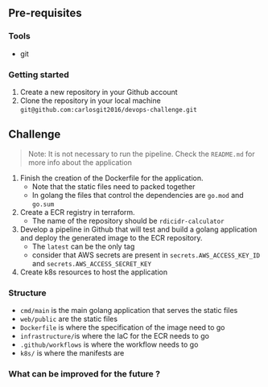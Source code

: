 ## Pre-requisites

### Tools
- git

### Getting started
1. Create a new repository in your Github account
2. Clone the repository in your local machine `git@github.com:carlosgit2016/devops-challenge.git`

## Challenge

> Note: It is not necessary to run the pipeline. Check the `README.md` for more info about the application

1. Finish the creation of the Dockerfile for the application.
    * Note that the static files need to packed together    
    * In golang the files that control the dependencies are `go.mod` and `go.sum`
2. Create a ECR registry in terraform.
    * The name of the repository should be `rdicidr-calculator`
3. Develop a pipeline in Github that will test and build a golang application and deploy the generated image to the ECR repository.
    * The `latest` can be the only tag
    * consider that AWS secrets are present in `secrets.AWS_ACCESS_KEY_ID` and `secrets.AWS_ACCESS_SECRET_KEY`
4. Create k8s resources to host the application 

### Structure

- `cmd/main` is the main golang application that serves the static files
- `web/public` are the static files
- `Dockerfile` is where the specification of the image need to go
- `infrastructure/`is where the IaC for the ECR needs to go
- `.github/workflows` is where the workflow needs to go 
- `k8s/` is where the manifests are

### What can be improved for the future ?
<?-- Leave your notes here-->
